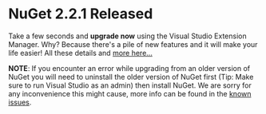 ﻿# NuGet 2.2.1 Released
Take a few seconds and **upgrade now** using the Visual Studio Extension Manager. Why? Because there's a pile of new features and it will make your life easier! All these details and [more here...](http://docs.nuget.org/docs/release-notes/nuget-2.2.1)

**NOTE**: If you encounter an error while upgrading from an older version of NuGet you will need to uninstall the older version of NuGet first (Tip: Make sure to run Visual Studio as an admin) then install NuGet. We are sorry for any inconvenience this might cause, more info can be found in the [known issues](http://docs.nuget.org/docs/reference/known-issues).